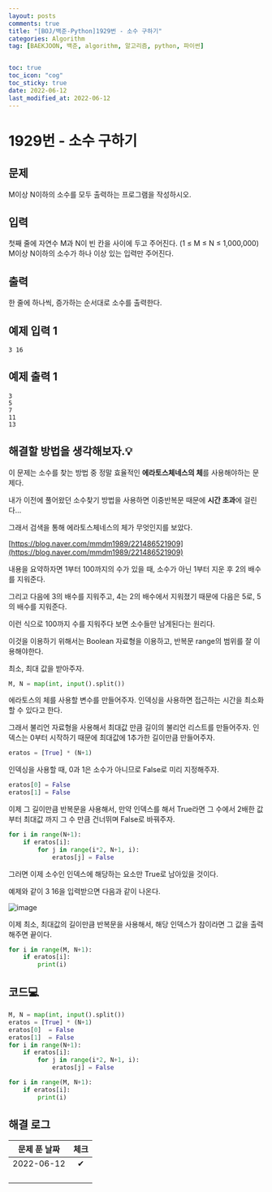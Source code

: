 ```yaml
---
layout: posts
comments: true
title: "[BOJ/백준-Python]1929번 - 소수 구하기"
categories: Algorithm
tag: [BAEKJOON, 백준, algorithm, 알고리즘, python, 파이썬]


toc: true
toc_icon: "cog"
toc_sticky: true
date: 2022-06-12
last_modified_at: 2022-06-12
---
```




# 1929번 - 소수 구하기



## 문제

M이상 N이하의 소수를 모두 출력하는 프로그램을 작성하시오.



## 입력

첫째 줄에 자연수 M과 N이 빈 칸을 사이에 두고 주어진다. (1 ≤ M ≤ N ≤ 1,000,000) M이상 N이하의 소수가 하나 이상 있는 입력만 주어진다.



## 출력

한 줄에 하나씩, 증가하는 순서대로 소수를 출력한다.



## 예제 입력 1 

```
3 16
```



## 예제 출력 1

```
3
5
7
11
13
```



##  해결할 방법을 생각해보자.💡

이 문제는 소수를 찾는 방법 중 정말 효율적인 **에라토스체네스의 체**를 사용해야하는 문제다.

내가 이전에 풀어왔던 소수찾기 방법을 사용하면 이중반복문 때문에 **시간 초과**에 걸린다...

그래서 검색을 통해 에라토스체네스의 체가 무엇인지를 보았다.

[https://blog.naver.com/mmdm1989/221486521909](https://blog.naver.com/mmdm1989/221486521909)

내용을 요약하자면 1부터 100까지의 수가 있을 때, 소수가 아닌 1부터 지운 후 2의 배수를 지워준다.

그리고 다음에 3의 배수를 지워주고, 4는 2의 배수에서 지워졌기 때문에 다음은 5로, 5의 배수를 지워준다.

이런 식으로 100까지 수를 지워주다 보면 소수들만 남게된다는 원리다.

이것을 이용하기 위해서는 Boolean 자료형을 이용하고, 반복문 range의 범위를 잘 이용해야한다.

최소, 최대 값을 받아주자.

```python
M, N = map(int, input().split())
```

에라토스의 체를 사용할 변수를 만들어주자. 인덱싱을 사용하면 접근하는 시간을 최소화할 수 있다고 한다.

그래서 불리언 자료형을 사용해서 최대값 만큼 길이의 불리언 리스트를 만들어주자. 인덱스는 0부터 시작하기 때문에 최대값에 1추가한 길이만큼 만들어주자.

```python
eratos = [True] * (N+1)
```

인덱싱을 사용할 때, 0과 1은 소수가 아니므로 False로 미리 지정해주자.

```python
eratos[0] = False
eratos[1] = False
```

이제 그 길이만큼 반복문을 사용해서, 만약 인덱스를 해서 True라면 그 수에서 2배한 값부터 최대값 까지 그 수 만큼 건너뛰며 False로 바꿔주자.

```python
for i in range(N+1):
    if eratos[i]:
        for j in range(i*2, N+1, i):
            eratos[j] = False
```

그러면 이제 소수인 인덱스에 해당하는 요소만 True로 남아있을 것이다.

예제와 같이 3 16을 입력받으면 다음과 같이 나온다.

![image](https://user-images.githubusercontent.com/75322297/173243912-cca587bb-4566-4028-9647-c355dc17cfdc.png)

이제 최소, 최대값의 길이만큼 반복문을 사용해서, 해당 인덱스가 참이라면 그 값을 출력해주면 끝이다.

```python
for i in range(M, N+1):
    if eratos[i]:
        print(i)
```





## 코드💻

```python
M, N = map(int, input().split())
eratos = [True] * (N+1)
eratos[0]  = False
eratos[1]  = False
for i in range(N+1):
    if eratos[i]:
        for j in range(i*2, N+1, i):
            eratos[j] = False

for i in range(M, N+1):
    if eratos[i]:
        print(i)
```





## 해결 로그 

| 문제 푼 날짜 | 체크 |
| :----------: | :--: |
|  2022-06-12  |  ✔   |
|              |      |
|              |      |
|              |      |
|              |      |




